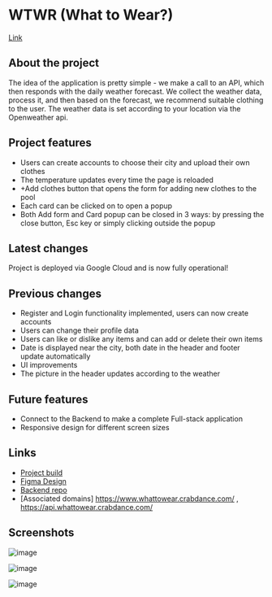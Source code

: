 # WTWR (What to Wear?)

[Link](https://whattowear.crabdance.com/)

## About the project

The idea of the application is pretty simple - we make a call to an API, which then responds with the daily weather forecast. We collect the weather data, process it, and then based on the forecast, we recommend suitable clothing to the user.
The weather data is set according to your location via the Openweather api.

## Project features

- Users can create accounts to choose their city and upload their own clothes
- The temperature updates every time the page is reloaded
- +Add clothes button that opens the form for adding new clothes to the pool
- Each card can be clicked on to open a popup
- Both Add form and Card popup can be closed in 3 ways: by pressing the close button, Esc key or simply clicking outside the popup

## Latest changes

Project is deployed via Google Cloud and is now fully operational!

## Previous changes

- Register and Login functionality implemented, users can now create accounts
- Users can change their profile data
- Users can like or dislike any items and can add or delete their own items
- Date is displayed near the city, both date in the header and footer update automatically
- UI improvements
- The picture in the header updates according to the weather

## Future features

- Connect to the Backend to make a complete Full-stack application
- Responsive design for different screen sizes

## Links

- [Project build](https://whattowear.crabdance.com/)
- [Figma Design](https://www.figma.com/file/DTojSwldenF9UPKQZd6RRb/Sprint-10%3A-WTWR)
- [Backend repo](https://github.com/Azenae1/se_project_express)
- [Associated domains] https://www.whattowear.crabdance.com/ , https://api.whattowear.crabdance.com/

## Screenshots

![image](https://github.com/Azenae1/se_project_react/assets/139771209/139a089a-9efe-4d66-a82d-41957b819534)

![image](https://github.com/Azenae1/se_project_react/assets/139771209/95a8c13c-17e4-4081-8192-9ac315e373c2)

![image](https://github.com/Azenae1/se_project_react/assets/139771209/0a43c8fa-a106-4c81-b17b-e8e4c8755858)
